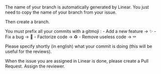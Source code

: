 The name of your branch is automatically generated by Linear.
You just need to copy the name of your branch from your issue.

Then create a branch.

You must prefix all your commits with a gitmoji :
    - Add a new feature -> :sparkles:
    - Fix a bug -> :bug:
    - Factorize code -> :recycle:
    - Remove useless code -> :coffin:

Please specify shortly (in english) what your commit is doing (this will be useful for the reviews).

When the issue you are assigned in Linear is done, please create a Pull Request.
Assign the reviewer.
